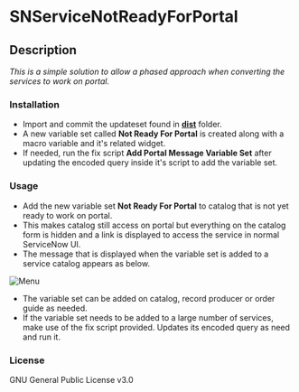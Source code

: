 # SNServiceNotReadyForPortal

## Description

_This is a simple solution to allow a phased approach when converting the services to work on portal._

### Installation

- Import and commit the updateset found in [**dist**](/dist) folder.
- A new variable set called **Not Ready For Portal** is created along with a macro variable and it's related widget.
- If needed, run the fix script **Add Portal Message Variable Set** after updating the encoded query inside it's script to add the variable set.

### Usage

- Add the new variable set **Not Ready For Portal** to catalog that is not yet ready to work on portal.
- This makes catalog still access on portal but everything on the catalog form is hidden and a link is displayed to access the service in normal ServiceNow UI.
- The message that is displayed when the variable set is added to a service catalog appears as below.
  
![Menu](https://github.com/iamkalai/SNClientScriptExecuter/blob/master/doc/images/ClientScriptExecuter.png)

- The variable set can be added on catalog, record producer or order guide as needed.
- If the variable set needs to be added to a large number of services, make use of the fix script provided. Updates its encoded query as need and run it.
  
### License

GNU General Public License v3.0

